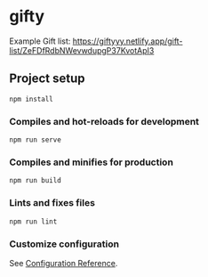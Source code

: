 # gifty

Example Gift list:
https://giftyyy.netlify.app/gift-list/ZeFDfRdbNWevwdupgP37KvotApI3

## Project setup

```
npm install
```

### Compiles and hot-reloads for development

```
npm run serve
```

### Compiles and minifies for production

```
npm run build
```

### Lints and fixes files

```
npm run lint
```

### Customize configuration

See [Configuration Reference](https://cli.vuejs.org/config/).
